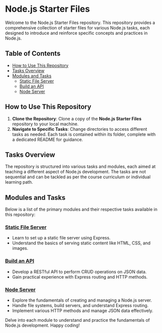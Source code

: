 # Node.js Starter Files

Welcome to the Node.js Starter Files repository. This repository provides a comprehensive collection of starter files for various Node.js tasks, each designed to introduce and reinforce specific concepts and practices in Node.js.

## Table of Contents

- [How to Use This Repository](#how-to-use-this-repository)
- [Tasks Overview](#tasks-overview)
- [Modules and Tasks](#modules-and-tasks)
  - [Static File Server](#static-file-server)
  - [Build an API](#build-an-api)
  - [Node Server](#node-server)

## How to Use This Repository

1. **Clone the Repository**: Clone a copy of the **Node.js Starter Files** repository to your local machine.
2. **Navigate to Specific Tasks**: Change directories to access different tasks as needed. Each task is contained within its folder, complete with a dedicated README for guidance.

## Tasks Overview

The repository is structured into various tasks and modules, each aimed at teaching a different aspect of Node.js development. The tasks are not sequential and can be tackled as per the course curriculum or individual learning path.

## Modules and Tasks

Below is a list of the primary modules and their respective tasks available in this repository:

### [Static File Server](./static-file-server/README.md)

- Learn to set up a static file server using Express.
- Understand the basics of serving static content like HTML, CSS, and images.

### [Build an API](./build-an-api/README.md)

- Develop a RESTful API to perform CRUD operations on JSON data.
- Gain practical experience with Express routing and HTTP methods.

### [Node Server](./node-server/README.md)

- Explore the fundamentals of creating and managing a Node.js server.
- Handle file systems, build servers, and understand Express routing.
- Implement various HTTP methods and manage JSON data effectively.

Delve into each module to understand and practice the fundamentals of Node.js development. Happy coding!
